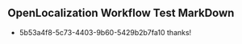 ## OpenLocalization Workflow Test MarkDown
* 5b53a4f8-5c73-4403-9b60-5429b2b7fa10 thanks!

<!--HONumber=Jul16_HO3-->


